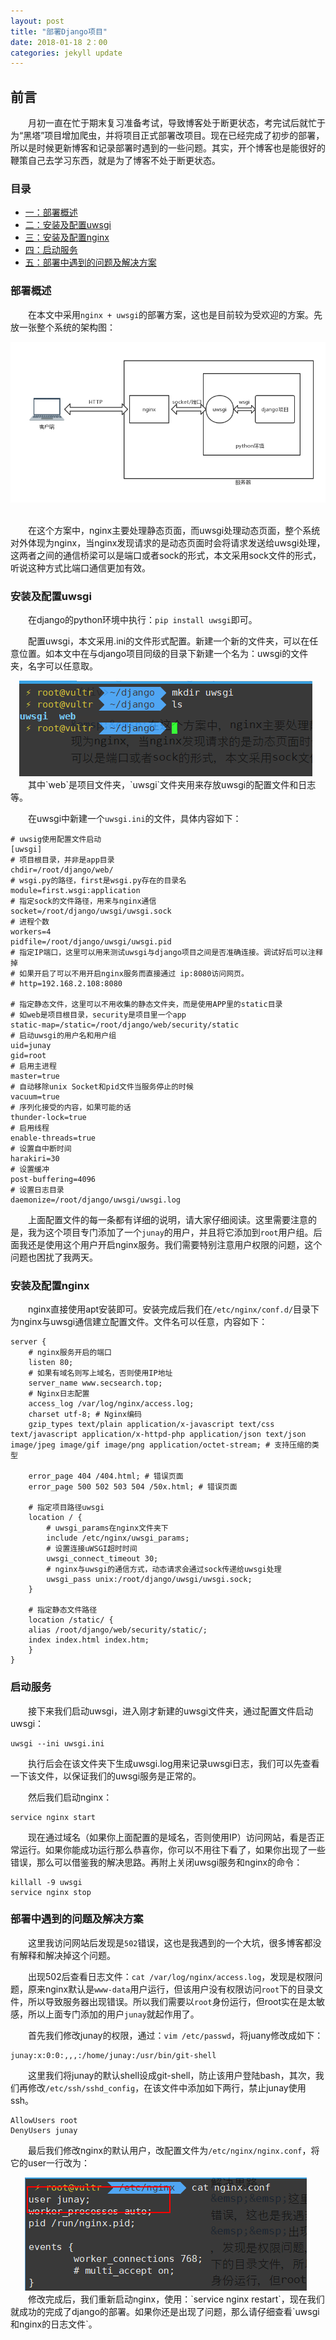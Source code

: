 ```yaml
---
layout: post
title: "部署Django项目"
date: 2018-01-18 2：00
categories: jekyll update
---
```


## 前言
&emsp;&emsp;月初一直在忙于期末复习准备考试，导致博客处于断更状态，考完试后就忙于为“黑塔”项目增加爬虫，并将项目正式部署改项目。现在已经完成了初步的部署，所以是时候更新博客和记录部署时遇到的一些问题。其实，开个博客也是能很好的鞭策自己去学习东西，就是为了博客不处于断更状态。

### 目录
* [一：部署概述](#1)
* [二：安装及配置uwsgi](#2)
* [三：安装及配置nginx](#3)
* [四：启动服务](#4)
* [五：部署中遇到的问题及解决方案](#5)

### <a name="1"></a>部署概述
&emsp;&emsp;在本文中采用`nginx + uwsgi`的部署方案，这也是目前较为受欢迎的方案。先放一张整个系统的架构图：
<div align="center">
    <img src="/images/posts/other/12.png" >  
</div>

&emsp;&emsp;在这个方案中，nginx主要处理静态页面，而uwsgi处理动态页面，整个系统对外体现为nginx，当nginx发现请求的是动态页面时会将请求发送给uwsgi处理，这两者之间的通信桥梁可以是端口或者sock的形式，本文采用sock文件的形式，听说这种方式比端口通信更加有效。

### <a name="2"></a>安装及配置uwsgi
&emsp;&emsp;在django的python环境中执行：`pip install uwsgi`即可。

&emsp;&emsp;配置uwsgi，本文采用.ini的文件形式配置。新建一个新的文件夹，可以在任意位置。如本文中在与django项目同级的目录下新建一个名为：uwsgi的文件夹，名字可以任意取。
<div align="center">
    <img src="/images/posts/other/13.png" >  
</div>
&emsp;&emsp;其中`web`是项目文件夹，`uwsgi`文件夹用来存放uwsgi的配置文件和日志等。

&emsp;&emsp;在uwsgi中新建一个`uwsgi.ini`的文件，具体内容如下：
```shell
# uwsig使用配置文件启动
[uwsgi]
# 项目根目录，并非是app目录
chdir=/root/django/web/
# wsgi.py的路径，first是wsgi.py存在的目录名
module=first.wsgi:application
# 指定sock的文件路径，用来与nginx通信       
socket=/root/django/uwsgi/uwsgi.sock
# 进程个数       
workers=4
pidfile=/root/django/uwsgi/uwsgi.pid
# 指定IP端口，这里可以用来测试uwsgi与django项目之间是否准确连接。调试好后可以注释掉
# 如果开启了可以不用开启nginx服务而直接通过 ip:8080访问网页。       
# http=192.168.2.108:8080

# 指定静态文件，这里可以不用收集的静态文件夹，而是使用APP里的static目录
# 如web是项目根目录，security是项目里一个app
static-map=/static=/root/django/web/security/static
# 启动uwsgi的用户名和用户组
uid=junay
gid=root
# 启用主进程
master=true
# 自动移除unix Socket和pid文件当服务停止的时候
vacuum=true
# 序列化接受的内容，如果可能的话
thunder-lock=true
# 启用线程
enable-threads=true
# 设置自中断时间
harakiri=30
# 设置缓冲
post-buffering=4096
# 设置日志目录
daemonize=/root/django/uwsgi/uwsgi.log
```
&emsp;&emsp;上面配置文件的每一条都有详细的说明，请大家仔细阅读。这里需要注意的是，我为这个项目专门添加了一个`junay`的用户，并且将它添加到`root`用户组。后面我还是使用这个用户开启nginx服务。我们需要特别注意用户权限的问题，这个问题也困扰了我两天。

### <a name="3"></a>安装及配置nginx
&emsp;&emsp;nginx直接使用apt安装即可。安装完成后我们在`/etc/nginx/conf.d/`目录下为nginx与uwsgi通信建立配置文件。文件名可以任意，内容如下：
```shell
server { 
    # nginx服务开启的端口
    listen 80; 
    # 如果有域名则写上域名，否则使用IP地址
    server_name www.secsearch.top; 
    # Nginx日志配置
    access_log /var/log/nginx/access.log; 
    charset utf-8; # Nginx编码
    gzip_types text/plain application/x-javascript text/css text/javascript application/x-httpd-php application/json text/json image/jpeg image/gif image/png application/octet-stream; # 支持压缩的类型

    error_page 404 /404.html; # 错误页面
    error_page 500 502 503 504 /50x.html; # 错误页面

    # 指定项目路径uwsgi
    location / {
        # uwsgi_params在nginx文件夹下
        include /etc/nginx/uwsgi_params; 
        # 设置连接uWSGI超时时间
        uwsgi_connect_timeout 30; 
        # nginx与uwsgi的通信方式，动态请求会通过sock传递给uwsgi处理
        uwsgi_pass unix:/root/django/uwsgi/uwsgi.sock; 
    }

    # 指定静态文件路径
    location /static/ {
    alias /root/django/web/security/static/;
    index index.html index.htm;
    }
}
```

### <a name="4"></a>启动服务
&emsp;&emsp;接下来我们启动uwsgi，进入刚才新建的uwsgi文件夹，通过配置文件启动uwsgi：
```shell
uwsgi --ini uwsgi.ini
```
&emsp;&emsp;执行后会在该文件夹下生成uwsgi.log用来记录uwsgi日志，我们可以先查看一下该文件，以保证我们的uwsgi服务是正常的。

&emsp;&emsp;然后我们启动nginx：
```shell
service nginx start
```
&emsp;&emsp;现在通过域名（如果你上面配置的是域名，否则使用IP）访问网站，看是否正常运行。如果你能成功运行那么恭喜你，你可以不用往下看了，如果你出现了一些错误，那么可以借鉴我的解决思路。再附上关闭uwsgi服务和nginx的命令：
```shell
killall -9 uwsgi
service nginx stop
```

### <a name="5"></a>部署中遇到的问题及解决方案
&emsp;&emsp;这里我访问网站后发现是`502`错误，这也是我遇到的一个大坑，很多博客都没有解释和解决掉这个问题。

&emsp;&emsp;出现502后查看日志文件：`cat /var/log/nginx/access.log`，发现是权限问题，原来nginx默认是`www-data`用户运行，但该用户没有权限访问`root`下的目录文件，所以导致服务器出现错误。所以我们需要以`root`身份运行，但root实在是太敏感，所以上面专门添加的用户`junay`就起作用了。

&emsp;&emsp;首先我们修改junay的权限，通过：`vim /etc/passwd`，将juany修改成如下：
```shell
junay:x:0:0:,,,:/home/junay:/usr/bin/git-shell
```
&emsp;&emsp;这里我们将junay的默认shell设成git-shell，防止该用户登陆bash，其次，我们再修改`/etc/ssh/sshd_config`，在该文件中添加如下两行，禁止junay使用ssh。
```shell
AllowUsers root
DenyUsers junay
```
&emsp;&emsp;最后我们修改nginx的默认用户，改配置文件为`/etc/nginx/nginx.conf`，将它的user一行改为：
<div align="center">
    <img src="/images/posts/other/14.png" >  
</div>
&emsp;&emsp;修改完成后，我们重新启动nginx，使用：`service nginx restart`，现在我们就成功的完成了django的部署。如果你还是出现了问题，那么请仔细查看`uwsgi和nginx的日志文件`。